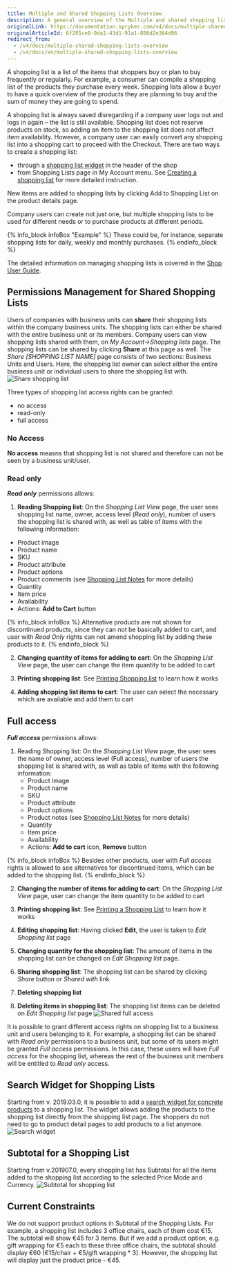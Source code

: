 ```yaml
---
title: Multiple and Shared Shopping Lists Overview
description: A general overview of the Multiple and shared shopping lists feature.
originalLink: https://documentation.spryker.com/v4/docs/multiple-shared-shopping-lists-overview
originalArticleId: 6f285ce8-0da1-43d1-91a1-886d2e364d06
redirect_from:
  - /v4/docs/multiple-shared-shopping-lists-overview
  - /v4/docs/en/multiple-shared-shopping-lists-overview
---
```


A shopping list is a list of the items that shoppers buy or plan to buy frequently or regularly. For example, a consumer can compile a shopping list of the products they purchase every week. Shopping lists allow a buyer to have a quick overview of the products they are planning to buy and the sum of money they are going to spend.

A shopping list is always saved disregarding if a company user logs out and logs in again – the list is still available. Shopping list does not reserve products on stock, so adding an item to the shopping list does not affect item availability. However, a company user can easily convert any shopping list into a shopping cart to proceed with the Checkout.
There are two ways to create a shopping list:

* through a [shopping list widget](/docs/scos/dev/features/202001.0/shopping-list/shopping-list-widget/shopping-list-widget.html) in the header of the shop
* from Shopping Lists page in My Account menu. See [Creating a shopping list](/docs/scos/user/user-guides/202001.0/shop-user-guide/shop-guide-shopping-lists.html#create-shopping-list) for more detailed instruction.

New items are added to shopping lists by clicking Add to Shopping List on the product details page.

Company users can create not just one, but multiple shopping lists to be used for different needs or to purchase products at different periods.

{% info_block infoBox "Example" %}
These could be, for instance, separate shopping lists for daily, weekly and monthly purchases.
{% endinfo_block %}

The detailed information on managing shopping lists is covered in the [Shop User Guide](/docs/scos/user/user-guides/202001.0/shop-user-guide/shop-guide-shopping-lists.html).

## Permissions Management for Shared Shopping Lists

Users of companies with business units can **share** their shopping lists within the company business units. The shopping lists can either be shared with the entire business unit or its members. Company users can view shopping lists shared with them, on *My Account->Shopping lists* page. The shopping lists can be shared by clicking **Share** at this page as well. The *Share [SHOPPING LIST NAME]* page consists of two sections: Business Units and Users. Here, the shopping list owner can select either the entire business unit or individual users to share the shopping list with.
![Share shopping list](https://spryker.s3.eu-central-1.amazonaws.com/docs/Features/Shopping+List/Multiple+and+Shared+Shopping+Lists/Multiple+and+Shared+Shopping+Lists+Overview+v201907.0/share-shopping+list.png) 

Three types of shopping list access rights can be granted:

* no access
* read-only
* full access

### No Access
**No access** measns that shopping list is not shared and therefore can not be seen by a business unit/user.

### Read only
**_Read only_** permissions allows:

1. **Reading Shopping list**: On the *Shopping List View* page, the user sees shopping list name, owner, access level (*Read only*), number of users the shopping list is shared with, as well as table of items with the following information:

* Product image
* Product name
* SKU
* Product attribute
* Product options
* Product comments (see [Shopping List Notes](/docs/scos/dev/features/202001.0/shopping-list/shopping-list-notes/shopping-list-notes.html) for more details)
* Quantity
* Item price
* Availability
* Actions: **Add to Cart** button

{% info_block infoBox %}
Alternative products are not shown for discontinued products, since they can not be basically added to cart, and user with *Read Only* rights can not amend shopping list by adding these products to it.
{% endinfo_block %}


2. **Changing quantity of items for adding to cart**: On the *Shopping List View* page, the user can change the item quantity to be added to cart

3. **Printing shopping list**: See [Printing Shopping list](/docs/scos/dev/features/202001.0/shopping-list/printing-a-shopping-list/printing-a-shopping-list.html) to learn how it works

4. **Adding shopping list items to cart**: The user can select the necessary which are available and add them to cart


## Full access
**_Full access_** permissions allows:

1. Reading Shopping list: On the _Shopping List View_ page, the user sees the name of owner, access level (Full access), number of users the shopping list is shared with, as well as table of items with the following information:
   * Product image
   * Product name
   * SKU
   * Product attribute
   * Product options 
   * Product notes (see [Shopping List Notes](/docs/scos/dev/features/202001.0/shopping-list/shopping-list-notes/shopping-list-notes.html) for more details)
   * Quantity
   * Item price
   * Availability
   * Actions: **Add to cart** icon, **Remove** button

{% info_block infoBox %}
Besides other products, user with *Full access* rights is allowed to see alternatives for discontinued items, which can be added to the shopping list.
{% endinfo_block %}

2. **Changing the number of items for adding to cart**: On the *Shopping List View* page, user can change the item quantity to be added to cart

3. **Printing shopping list**: See [Printing a Shopping List](/docs/scos/dev/features/202001.0/shopping-list/printing-a-shopping-list/printing-a-shopping-list.html) to learn how it works

4. **Editing shopping list**: Having clicked **Edit**, the user is taken to *Edit Shopping list* page

5. **Changing quantity for the shopping list**: The amount of items in the shopping list can be changed on *Edit Shopping list* page.

6. **Sharing shopping list**: The shopping list can be shared by clicking *Share* button or *Shared with* link

7. **Deleting shopping list**

8. **Deleting items in shopping list**: The shopping list items can be deleted on *Edit Shopping list* page
![Shared full access](https://spryker.s3.eu-central-1.amazonaws.com/docs/Features/Shopping+List/Multiple+and+Shared+Shopping+Lists/Multiple+and+Shared+Shopping+Lists+Overview+v201907.0/shared-full-access.png) 

It is possible to grant different access rights on shopping list to a business unit and users belonging to it. For example, a shopping list can be shared with *Read only* permissions to a business unit, but some of its users might be granted *Full access* permissions. In this case, these users will have *Full access* for the shopping list, whereas the rest of the business unit members will be entitled to *Read only* access.

## Search Widget for Shopping Lists
Starting from v. 2019.03.0, it is possible to add a [search widget for concrete products](/docs/scos/dev/features/202001.0/search-and-filter/search-widget-for-concrete-products/search-widget-for-concrete-products-overview.html) to a shopping list. The widget allows adding the products to the shopping list directly from the shopping list page. The shoppers do not need to go to product detail pages to add products to a list anymore.
![Search widget](https://spryker.s3.eu-central-1.amazonaws.com/docs/Features/Shopping+List/Multiple+and+Shared+Shopping+Lists/Multiple+and+Shared+Shopping+Lists+Overview+v201907.0/shopping-list-search-widget.png) 

## Subtotal for a Shopping List
Starting from v.201907.0, every shopping list has Subtotal for all the items added to the shopping list according to the selected Price Mode and Currency.
![Subtotal for shopping list](https://spryker.s3.eu-central-1.amazonaws.com/docs/Features/Shopping+List/Multiple+and+Shared+Shopping+Lists/Multiple+and+Shared+Shopping+Lists+Overview+v201907.0/subtotal-for-shopping-list.png) 

## Current Constraints
We do not support product options in Subtotal of the Shopping Lists. For example, a shopping list includes 3 office chairs, each of them cost €15. The subtotal will show €45 for 3 items. But if we add a product option, e.g. gift wrapping for €5 each to these three office chairs, the subtotal should display €60 (€15/chair + €5/gift wrapping * 3). However, the shopping list will display just the product price - €45.

<!-- Last review date: Jul 29, 2019 by Ahmed Saaba, Oksana Karasyova -->
